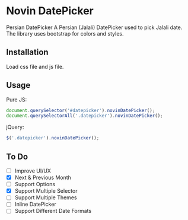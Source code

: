 # Novin DatePicker
Persian DatePicker
A Persian (Jalali) DatePicker used to pick Jalali date. The library uses
 bootstrap for colors and styles.
 
## Installation
Load css file and js file.

## Usage
Pure JS:
```javascript
document.querySelector('#datepicker').novinDatePicker();
document.querySelectorAll('.datepicker').novinDatePicker();
```
jQuery:
```javascript
$('.datepicker').novinDatePicker();
```
## To Do
- [ ] Improve UI/UX
- [x] Next & Previous Month
- [ ] Support Options
- [x] Support Multiple Selector
- [ ] Support Multiple Themes
- [ ] Inline DatePicker
- [ ] Support Different Date Formats